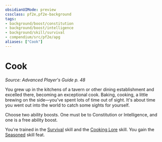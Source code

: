 ```yaml
---
obsidianUIMode: preview
cssclass: pf2e,pf2e-background
tags:
- background/boost/constitution
- background/boost/intelligence
- background/skill/survival
- compendium/src/pf2e/apg
aliases: ["Cook"]
---
```

# Cook
*Source: Advanced Player's Guide p. 48*  

You grew up in the kitchens of a tavern or other dining establishment and excelled there, becoming an exceptional cook. Baking, cooking, a little brewing on the side—you've spent lots of time out of sight. It's about time you went out into the world to catch some sights for yourself.

Choose two ability boosts. One must be to Constitution or Intelligence, and one is a free ability boost.

You're trained in the [Survival](compendium/skills.md#Survival) skill and the [Cooking Lore](compendium/skills.md#Lore) skill. You gain the [Seasoned](compendium/feats/seasoned-apg.md) skill feat.